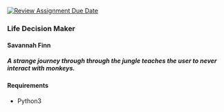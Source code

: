[![Review Assignment Due Date](https://classroom.github.com/assets/deadline-readme-button-22041afd0340ce965d47ae6ef1cefeee28c7c493a6346c4f15d667ab976d596c.svg)](https://classroom.github.com/a/vgJC3Gds)

### Life Decision Maker
#### Savannah Finn
##### A strange journey through through the jungle teaches the user to never interact with monkeys.
#### Requirements
 * Python3